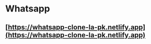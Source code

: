 #   Whatsapp
##  [https://whatsapp-clone-la-pk.netlify.app](https://whatsapp-clone-la-pk.netlify.app)